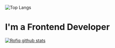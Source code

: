 ![Top Langs](https://github-readme-stats.vercel.app/api/top-langs/?username=rofiqusmonov&layout=compact)
# I'm a Frontend Developer

[![Rofiq github stats ](https://github-readme-stats.vercel.app/api?username=rofiqusmonov&show_icons=true&theme=dark&title_color=#466195)](https://github.com/rofiqusmonov/)
